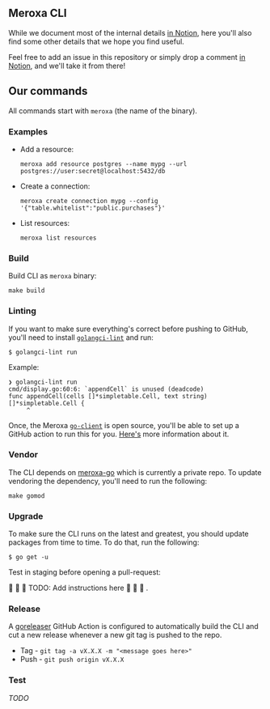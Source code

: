 ## Meroxa CLI

While we document most of the internal details [in Notion](https://www.notion.so/meroxa/CLI-f0ed215de69c471aa9460832a6f17db2), here you'll also find some other details that we hope you find useful.

Feel free to add an issue in this repository or simply drop a comment [in Notion](https://www.notion.so/meroxa/CLI-f0ed215de69c471aa9460832a6f17db2), and we'll take it from there!

## Our commands

All commands start with `meroxa` (the name of the binary).

### Examples

* Add a resource:
    ```
    meroxa add resource postgres --name mypg --url postgres://user:secret@localhost:5432/db
    ```
* Create a connection:
    ```
    meroxa create connection mypg --config '{"table.whitelist":"public.purchases"}'
    ```
* List resources:
    ```
    meroxa list resources
    ```

### Build

Build CLI as `meroxa` binary:

```
make build
```

### Linting


If you want to make sure everything's correct before pushing to GitHub, you'll need to install [`golangci-lint`](https://golangci-lint.run/) and run:

```
$ golangci-lint run
```

Example:

```
❯ golangci-lint run
cmd/display.go:60:6: `appendCell` is unused (deadcode)
func appendCell(cells []*simpletable.Cell, text string) []*simpletable.Cell {
     ^
```

Once, the Meroxa [`go-client`](http://github.com/meroxa/meroxa-go) is open source, you'll be able to set up a GitHub action to run this for you. [Here's](https://github.com/golangci/golangci-lint-action#how-to-use) more information about it.

### Vendor

The CLI depends on [meroxa-go](github.com/meroxa/meroxa-go) which is currently
a private repo. To update vendoring the dependency, you'll need to run the following:

```
make gomod
```

### Upgrade

To make sure the CLI runs on the latest and greatest, you should update packages from time to time. To do that, run the following:

```
$ go get -u
```

Test in staging before opening a pull-request:

🐝 🐝 🐝 TODO: Add instructions here 🐝 🐝 🐝 .


### Release

A [goreleaser](https://github.com/goreleaser/goreleaser) GitHub Action is
configured to automatically build the CLI and cut a new release whenever a new
git tag is pushed to the repo.

* Tag - `git tag -a vX.X.X -m "<message goes here>"`
* Push - `git push origin vX.X.X`

### Test

_TODO_


